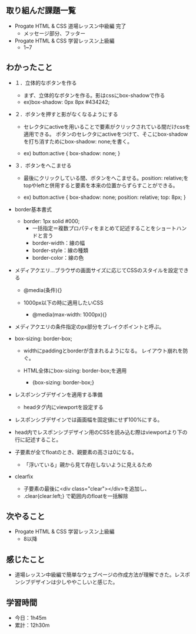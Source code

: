 ## 取り組んだ課題一覧
- Progate HTML & CSS 道場レッスン中級編 完了
    - メッセージ部分、フッター
- Progate HTML & CSS 学習レッスン上級編
    - 1~7
## わかったこと
- １．立体的なボタンを作る
    - まず、立体的なボタンを作る。影はcssにbox-shadowで作る
     - ex)box-shadow: 0px 8px #434242;

- ２．ボタンを押すと影がなくなるようにする
    - セレクタにactiveを用いることで要素がクリックされている間だけcssを適用できる。
ボタンのセレクタにactiveをつけて、そこにbox-shadowを打ち消すためにbox-shadow: none;を書く。

    - ex)
button:active {
box-shadow: none;
}

- ３．ボタンをへこませる
    - 最後にクリックしている間、ボタンをへこませる。position: relative;をtopやleftと併用すると要素を本来の位置からずらすことができる。

    - ex)
button:active {
box-shadow: none;
position: relative;
top: 8px;
}

- border基本書式
    - border: 1px solid #000;
        - 一括指定＝複数プロパティをまとめて記述することをショートハンドと言う
        - border-width：線の幅
        - border-style：線の種類
        - border-color：線の色

- メディアクエリ&hellip;ブラウザの画面サイズに応じてCSSのスタイルを設定できる
    - @media(条件){}

    - 1000px以下の時に適用したいCSS
        - @media(max-width: 1000px){}

- メディアクエリの条件指定のpx部分をブレイクポイントと呼ぶ。

- box-sizing: border-box;
     - widthにpaddingとborderが含まれるようになる。
レイアウト崩れを防ぐ。

    - HTML全体にbox-sizing: border-box;を適用
        - {box-sizing: border-box;}

- レスポンシブデザインを適用する準備
    - headタグ内にviewportを設定する

- レスポンシブデザインでは画面幅を固定値にせず100%にする。

- head内でレスポンシブデザイン用のCSSを読み込む際はviewportより下の行に記述すること。

- 子要素が全てfloatのとき、親要素の高さは0になる。
    - 「浮いている」親から見て存在しないように見えるため

- clearfix
    - 子要素の最後に&lt;div class=&quot;clear&quot;&gt;&lt;/div&gt;を追加し、
    - .clear{clear:left;} で範囲内のfloatを一括解除

## 次やること
- Progate HTML & CSS 学習レッスン上級編
    - 8以降
## 感じたこと
- 道場レッスン中級編で簡単なウェブページの作成方法が理解できた。レスポンシブデザインは少しややこしいと感じた。
## 学習時間
- 今日：1h45m
- 累計：12h30m